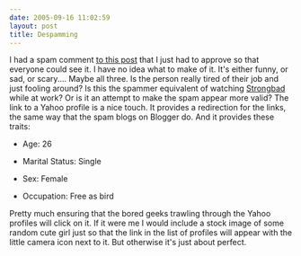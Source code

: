 ```yaml
---
date: 2005-09-16 11:02:59
layout: post
title: Despamming
---
```


I had a spam comment [to this post](http://www.bitsplitter.net/blog/?p=453) that I just had to approve so that everyone could see it. I have no idea what to make of it. It's either funny, or sad, or scary.... Maybe all three. Is the person really tired of their job and just fooling around?  Is this the spammer equivalent of watching [Strongbad](http://www.homestarrunner.com/sbemail.html) while at work? Or is it an attempt to make the spam appear more valid?  The link to a Yahoo profile is a nice touch. It provides a redirection for the links, the same way that the spam blogs on Blogger do. And it provides these traits:







  * Age: 26


  * Marital Status: Single


  * Sex: Female


  * Occupation: Free as bird





Pretty much ensuring that the bored geeks trawling through the Yahoo profiles will click on it. If it were me I would include a stock image of some random cute girl just so that the link in the list of profiles will appear with the little camera icon next to it. But otherwise it's just about perfect.
